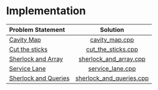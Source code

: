# Implementation

|    Problem Statement     |           Solution           |
|:-------------------------|:----------------------------:|
| [Cavity Map][]           | [cavity_map.cpp][]           |
| [Cut the sticks][]       | [cut_the_sticks.cpp][]       |
| [Sherlock and Array][]   | [sherlock_and_array.cpp][]   |
| [Service Lane][]         | [service_lane.cpp][]         |
| [Sherlock and Queries][] | [sherlock_and_queries.cpp][] |

[Cavity Map]:           https://www.hackerrank.com/challenges/cavity-map
[Cut the sticks]:       https://www.hackerrank.com/challenges/cut-the-sticks
[Sherlock and Array]:   https://www.hackerrank.com/challenges/sherlock-and-array
[Service Lane]:         https://www.hackerrank.com/challenges/service-lane
[Sherlock and Queries]: https://www.hackerrank.com/challenges/sherlock-and-queries

[cavity_map.cpp]:           cavity_map.cpp
[cut_the_sticks.cpp]:       cut_the_sticks.cpp
[sherlock_and_array.cpp]:   sherlock_and_array.cpp
[service_lane.cpp]:         service_lane.cpp
[sherlock_and_queries.cpp]: sherlock_and_queries.cpp
